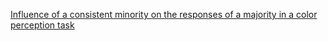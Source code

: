 [Influence of a consistent minority on the responses of a majority in a color perception task](https://www.researchgate.net/publication/17796328_Influence_of_a_Consistent_Minority_on_the_Responses_of_a_Majority_in_a_Color_Perception_Task)